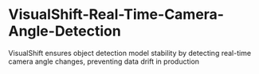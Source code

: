 # VisualShift-Real-Time-Camera-Angle-Detection
VisualShift ensures object detection model stability by detecting real-time camera angle changes, preventing data drift in production
